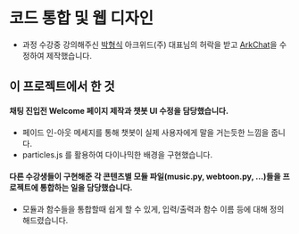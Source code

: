 # 코드 통합 및 웹 디자인
- 과정 수강중 강의해주신 [박형식](https://github.com/arkwith7) 아크위드(주) 대표님의 허락을 받고 [ArkChat](https://github.com/arkwith7/ArkChatBot)을 수정하여 제작했습니다.

## 이 프로젝트에서 한 것
#### 채팅 진입전 Welcome 페이지 제작과 챗봇 UI 수정을 담당했습니다.
- 페이드 인-아웃 메세지를 통해 챗봇이 실제 사용자에게 말을 거는듯한 느낌을 줍니다.
- particles.js 를 활용하여 다이나믹한 배경을 구현했습니다.
#### 다른 수강생들이 구현해준 각 콘텐츠별 모듈 파일(music.py, webtoon.py, ...)들을 프로젝트에 통합하는 일을 담당했습니다.
- 모듈과 함수들을 통합할때 쉽게 할 수 있게, 입력/출력과 함수 이름 등에 대해 정의해드렸습니다.
